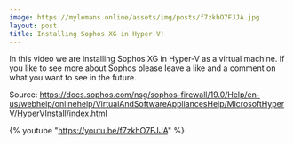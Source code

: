 ```yaml
---
image: https://mylemans.online/assets/img/posts/f7zkhO7FJJA.jpg
layout: post
title: Installing Sophos XG in Hyper-V!
---
```


In this video we are installing Sophos XG in Hyper-V as a virtual machine.
If you like to see more about Sophos please leave a like and a comment on what you want to see in the future.

Source:
https://docs.sophos.com/nsg/sophos-firewall/19.0/Help/en-us/webhelp/onlinehelp/VirtualAndSoftwareAppliancesHelp/MicrosoftHyperV/HyperVInstall/index.html

{% youtube "https://youtu.be/f7zkhO7FJJA" %}
